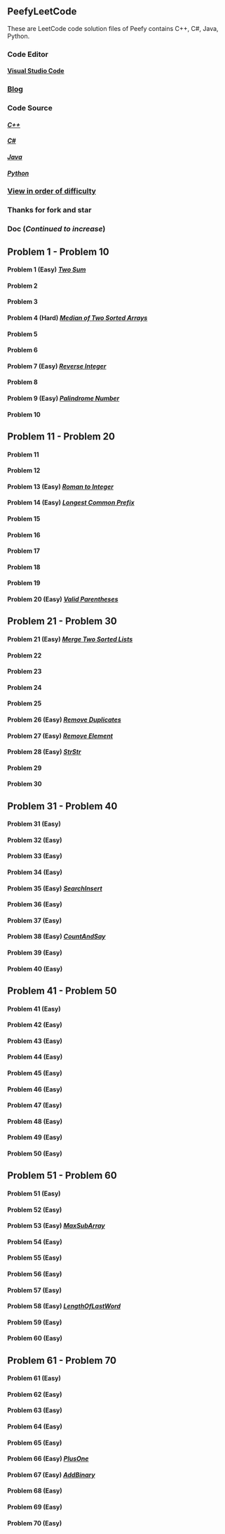 ## PeefyLeetCode

These are LeetCode code solution files of Peefy contains C++, C#, Java, Python.

### Code Editor

#### [Visual Studio Code](https://code.visualstudio.com/)

### [Blog](https://peefy.github.io)

### Code Source

#### [*C++*](https://github.com/Peefy/PeefyLeetCode/blob/master/src/Cpp)

#### [*C#*](https://github.com/Peefy/PeefyLeetCode/blob/master/src/CSharp)

#### [*Java*](https://github.com/Peefy/PeefyLeetCode/blob/master/src/Java)

#### [*Python*](https://github.com/Peefy/PeefyLeetCode/blob/master/src/Python)

### [View in order of difficulty](https://github.com/Peefy/PeefyLeetCode/blob/master/README_ORDER.md)

### Thanks for **fork** and **star**

### Doc (*Continued to increase*)

## Problem 1 - Problem 10

#### Problem 1 (Easy) [*Two Sum*](https://github.com/Peefy/PeefyLeetCode/blob/master/doc/1.TwoSum/README.md)
#### Problem 2
#### Problem 3
#### Problem 4 (Hard) [*Median of Two Sorted Arrays*](https://github.com/Peefy/PeefyLeetCode/blob/master/doc/4.MedianOfTwoSortedArrays/README.md)
#### Problem 5
#### Problem 6
#### Problem 7 (Easy) [*Reverse Integer*](https://github.com/Peefy/PeefyLeetCode/blob/master/doc/7.ReverseInteger/README.md)
#### Problem 8
#### Problem 9 (Easy) [*Palindrome Number*](https://github.com/Peefy/PeefyLeetCode/blob/master/doc/9.PalindromeNumber/README.md)
#### Problem 10

## Problem 11 - Problem 20

#### Problem 11
#### Problem 12
#### Problem 13 (Easy) [*Roman to Integer*](https://github.com/Peefy/PeefyLeetCode/blob/master/doc/13.RomantoInteger/README.md)
#### Problem 14 (Easy) [*Longest Common Prefix*](https://github.com/Peefy/PeefyLeetCode/blob/master/doc/14.LongestCommonPrefix/README.md)
#### Problem 15
#### Problem 16
#### Problem 17
#### Problem 18
#### Problem 19
#### Problem 20 (Easy) [*Valid Parentheses*](https://github.com/Peefy/PeefyLeetCode/blob/master/doc/20.ValidParentheses/README.md)

## Problem 21 - Problem 30

#### Problem 21 (Easy) [*Merge Two Sorted Lists*](https://github.com/Peefy/PeefyLeetCode/blob/master/doc/21.MergeTwoSortedLists/README.md)
#### Problem 22 
#### Problem 23 
#### Problem 24 
#### Problem 25
#### Problem 26 (Easy) [*Remove Duplicates*](https://github.com/Peefy/PeefyLeetCode/blob/master/doc/26.RemoveDuplicates/README.md)
#### Problem 27 (Easy) [*Remove Element*](https://github.com/Peefy/PeefyLeetCode/blob/master/doc/27.RemoveElement/README.md)
#### Problem 28 (Easy) [*StrStr*](https://github.com/Peefy/PeefyLeetCode/blob/master/doc/28.StrStr/README.md)
#### Problem 29
#### Problem 30 

## Problem 31 - Problem 40

#### Problem 31 (Easy)
#### Problem 32 (Easy)
#### Problem 33 (Easy)
#### Problem 34 (Easy)
#### Problem 35 (Easy) [*SearchInsert*](https://github.com/Peefy/PeefyLeetCode/blob/master/doc/35.SearchInsert/README.md)
#### Problem 36 (Easy)
#### Problem 37 (Easy)
#### Problem 38 (Easy) [*CountAndSay*](https://github.com/Peefy/PeefyLeetCode/blob/master/doc/38.CountAndSay/README.md)
#### Problem 39 (Easy)
#### Problem 40 (Easy)

## Problem 41 - Problem 50

#### Problem 41 (Easy)
#### Problem 42 (Easy)
#### Problem 43 (Easy)
#### Problem 44 (Easy)
#### Problem 45 (Easy) 
#### Problem 46 (Easy)
#### Problem 47 (Easy)
#### Problem 48 (Easy) 
#### Problem 49 (Easy)
#### Problem 50 (Easy)

## Problem 51 - Problem 60

#### Problem 51 (Easy)
#### Problem 52 (Easy)
#### Problem 53 (Easy) [*MaxSubArray*](https://github.com/Peefy/PeefyLeetCode/blob/master/doc/53.MaxSubArray/README.md)
#### Problem 54 (Easy)
#### Problem 55 (Easy) 
#### Problem 56 (Easy) 
#### Problem 57 (Easy) 
#### Problem 58 (Easy) [*LengthOfLastWord*](https://github.com/Peefy/PeefyLeetCode/blob/master/doc/58.LengthOfLastWord/README.md)
#### Problem 59 (Easy)
#### Problem 60 (Easy)

## Problem 61 - Problem 70

#### Problem 61 (Easy)
#### Problem 62 (Easy)
#### Problem 63 (Easy) 
#### Problem 64 (Easy)
#### Problem 65 (Easy) 
#### Problem 66 (Easy) [*PlusOne*](https://github.com/Peefy/PeefyLeetCode/blob/master/doc/66.PlusOne/README.md)
#### Problem 67 (Easy) [*AddBinary*](https://github.com/Peefy/PeefyLeetCode/blob/master/doc/67.AddBinary/README.md)
#### Problem 68 (Easy) 
#### Problem 69 (Easy)
#### Problem 70 (Easy)
